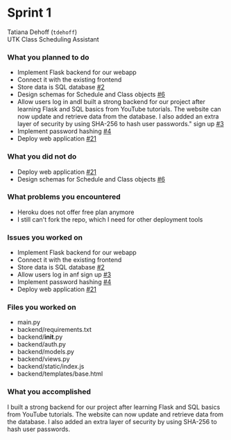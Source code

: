# Sprint 1

Tatiana Dehoff (``tdehoff``)  
UTK Class Scheduling Assistant

### What you planned to do  
* Implement Flask backend for our webapp  
* Connect it with the existing frontend  
* Store data is SQL database [#2](https://github.com/utk-cs340-fall24/UTK-Class-Scheduling-Assistant/issues/2)  
* Design schemas for Schedule and Class objects [#6](https://github.com/utk-cs340-fall24/UTK-Class-Scheduling-Assistant/issues/6)
* Allow users log in andI built a strong backend for our project after learning Flask and SQL basics from YouTube tutorials. The website can now update and retrieve data from the database. I also added an extra layer of security by using SHA-256 to hash user passwords." sign up [#3](https://github.com/utk-cs340-fall24/UTK-Class-Scheduling-Assistant/issues/3)  
* Implement password hashing [#4](https://github.com/utk-cs340-fall24/UTK-Class-Scheduling-Assistant/issues/4)  
* Deploy web application [#21](https://github.com/utk-cs340-fall24/UTK-Class-Scheduling-Assistant/issues/21)  

### What you did not do
* Deploy web application [#21](https://github.com/utk-cs340-fall24/UTK-Class-Scheduling-Assistant/issues/21)  
* Design schemas for Schedule and Class objects [#6](https://github.com/utk-cs340-fall24/UTK-Class-Scheduling-Assistant/issues/6)  

### What problems you encountered
* Heroku does not offer free plan anymore  
* I still can't fork the repo, which I need for other deployment tools  

### Issues you worked on
* Implement Flask backend for our webapp  
* Connect it with the existing frontend  
* Store data is SQL database [#2](https://github.com/utk-cs340-fall24/UTK-Class-Scheduling-Assistant/issues/2)  
* Allow users log in anf sign up [#3](https://github.com/utk-cs340-fall24/UTK-Class-Scheduling-Assistant/issues/3)  
* Implement password hashing [#4](https://github.com/utk-cs340-fall24/UTK-Class-Scheduling-Assistant/issues/4)  
* Deploy web application  [#21](https://github.com/utk-cs340-fall24/UTK-Class-Scheduling-Assistant/issues/21)  

### Files you worked on
* main.py  
* backend/requirements.txt  
* backend/__init__.py  
* backend/auth.py
* backend/models.py  
* backend/views.py  
* backend/static/index.js  
* backend/templates/base.html  

### What you accomplished
I built a strong backend for our project after learning Flask and SQL basics from YouTube tutorials. The website can now update and retrieve data from the database. I also added an extra layer of security by using SHA-256 to hash user passwords.
